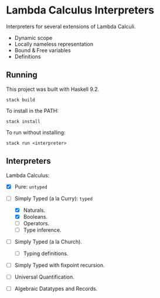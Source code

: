 # Lambda Calculus Interpreters

Interpreters for several extensions of Lambda Calculi.

- Dynamic scope
- Locally nameless representation
- Bound & Free variables
- Definitions

## Running

This project was built with Haskell 9.2.

```shell
stack build
```

To install in the PATH:

```shell
stack install
```

To run without installing:

```shell
stack run <interpreter>
```

## Interpreters

Lambda Calculus:

- [x] Pure: `untyped`
- [ ] Simply Typed (a la Curry): `typed`
  - [x] Naturals.
  - [x] Booleans.
  - [ ] Operators.
  - [ ] Type inference.
- [ ] Simply Typed (a la Church).
  - [ ] Typing definitions.
- [ ] Simply Typed with fixpoint recursion.
- [ ] Universal Quantification.
- [ ] Algebraic Datatypes and Records.

